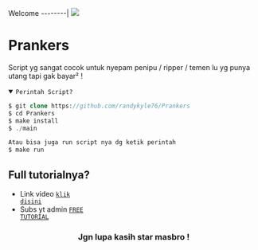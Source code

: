 Welcome
--------|
![](https://media.tenor.com/iVCiM9W7cvYAAAAd/welcome.gif)

# Prankers
Script yg sangat cocok untuk nyepam penipu / ripper / temen lu yg punya utang tapi gak bayar² !

<details open><summary><code>Perintah Script?</code></summary>

```php
$ git clone https://github.com/randykyle76/Prankers
$ cd Prankers
$ make install
$ ./main

Atau bisa juga run script nya dg ketik perintah
$ make run
```
</details>

## Full tutorialnya?
- Link video <code><a href="https://youtu.be/Dyc23yxGlmk?si=QCyXTg7eiWayfMkl">klik disini</a></code>
- Subs yt admin <code><a href="https://youtube.com/@freetutorialofficial">FREE TUTORIAL</a></code>
<div align="center">

### Jgn lupa kasih star masbro !
</div>
